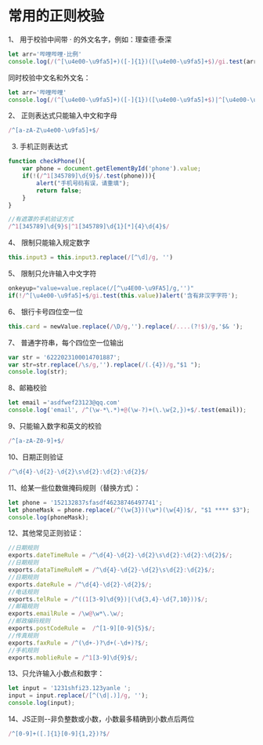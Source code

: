 #  常用的正则校验

1、  用于校验中间带 · 的外文名字，例如：理查德·泰深
```javascript
let arr='哔哩哔哩·比例'
console.log(/(^[\u4e00-\u9fa5]+)([·]{1})([\u4e00-\u9fa5]+$)/gi.test(arr));
```
同时校验中文名和外文名：
```javascript
let arr='哔哩哔哩'
console.log(/(^[\u4e00-\u9fa5]+)([·]{1})([\u4e00-\u9fa5]+$)|^[\u4e00-\u9fa5]+$/gi.test(arr));
```


2、 正则表达式只能输入中文和字母
```javascript
/^[a-zA-Z\u4e00-\u9fa5]+$/
```

3.  手机正则表达式
```javascript
function checkPhone(){ 
    var phone = document.getElementById('phone').value;
    if(!(/^1[345789]\d{9}$/.test(phone))){ 
        alert("手机号码有误，请重填");  
        return false; 
    } 
}

//有遮罩的手机验证方式
/^1[345789]\d{9}$|^1[345789]\d{1}[*]{4}\d{4}$/
```

4、  限制只能输入规定数字
```javascript
this.input3 = this.input3.replace(/[^\d]/g, '')
```

5、  限制只允许输入中文字符
````javascript
onkeyup="value=value.replace(/[^\u4E00-\u9FA5]/g,'')"
if(!/^[\u4e00-\u9fa5]+$/gi.test(this.value))alert('含有非汉字字符');
````

6、  银行卡号四位空一位
```javascript
this.card = newValue.replace(/\D/g,'').replace(/....(?!$)/g,'$& ');
```

7、  普通字符串，每个四位空一位输出
```javascript
var str = '6222023100014701887';
var str=str.replace(/\s/g,'').replace(/(.{4})/g,"$1 ");
console.log(str);
```

8、邮箱校验
```javascript
let email ='asdfwef23123@qq.com'
console.log('email', /^(\w-*\.*)+@(\w-?)+(\.\w{2,})+$/.test(email));
```

9、只能输入数字和英文的校验
```javascript
/^[a-zA-Z0-9]+$/
```

10、日期正则验证           
```javascript
/^\d{4}-\d{2}-\d{2}\s\d{2}:\d{2}:\d{2}$/
```

11、给某一些位数做掩码规则（替换方式）：         
```javascript
let phone = '152132837sfasdf46238746497741';
let phoneMask = phone.replace(/^(\w{3})(\w*)(\w{4})$/, "$1 **** $3");
console.log(phoneMask);
```

12、其他常见正则验证：
```javascript
//日期规则
exports.dateTimeRule = /^\d{4}-\d{2}-\d{2}\s\d{2}:\d{2}:\d{2}$/;
//日期规则
exports.dataTimeRuleM = /^\d{4}-\d{2}-\d{2}\s\d{2}:\d{2}$/;
//日期规则
exports.dateRule = /^\d{4}-\d{2}-\d{2}$/;
//电话规则
exports.telRule = /^((1[3-9]\d{9})|(\d{3,4}-\d{7,10}))$/;
//邮箱规则
exports.emailRule = /\w@\w*\.\w/;
//邮政编码规则
exports.postCodeRule =  /^[1-9][0-9]{5}$/; 
//传真规则
exports.faxRule = /^(\d+-)?\d+(-\d+)?$/;
//手机规则
exports.moblieRule = /^1[3-9]\d{9}$/;
```

13、只允许输入小数点和数字：
```javascript
let input = '1231shfi23.123yanle ';
input = input.replace(/[^(\d|.)]/g, '');
console.log(input);
```

14、JS正则--非负整数或小数，小数最多精确到小数点后两位
```javascript
/^[0-9]+([.]{1}[0-9]{1,2})?$/
```

